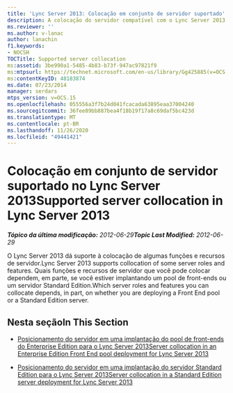 ```yaml
---
title: 'Lync Server 2013: Colocação em conjunto de servidor suportado'
description: A colocação do servidor compatível com o Lync Server 2013.
ms.reviewer: ''
ms.author: v-lanac
author: lanachin
f1.keywords:
- NOCSH
TOCTitle: Supported server collocation
ms:assetid: 3be990a1-5485-4b83-b73f-947ac97821f9
ms:mtpsurl: https://technet.microsoft.com/en-us/library/Gg425885(v=OCS.15)
ms:contentKeyID: 48183874
ms.date: 07/23/2014
manager: serdars
mtps_version: v=OCS.15
ms.openlocfilehash: 055556a3f7b24d041fcacada63895eaa37004240
ms.sourcegitcommit: 36fee89bb887bea4f18b19f17a8c69daf5bc423d
ms.translationtype: MT
ms.contentlocale: pt-BR
ms.lasthandoff: 11/26/2020
ms.locfileid: "49441421"
---
```

# <a name="supported-server-collocation-in-lync-server-2013"></a><span data-ttu-id="da09f-103">Colocação em conjunto de servidor suportado no Lync Server 2013</span><span class="sxs-lookup"><span data-stu-id="da09f-103">Supported server collocation in Lync Server 2013</span></span>

<div data-xmlns="http://www.w3.org/1999/xhtml">

<div class="topic" data-xmlns="http://www.w3.org/1999/xhtml" data-msxsl="urn:schemas-microsoft-com:xslt" data-cs="https://msdn.microsoft.com/">

<div data-asp="https://msdn2.microsoft.com/asp">



</div>

<div id="mainSection">

<div id="mainBody"><span data-ttu-id="da09f-104">

<span> </span></span><span class="sxs-lookup"><span data-stu-id="da09f-104">

<span> </span></span></span>

<span data-ttu-id="da09f-105">_**Tópico da última modificação:** 2012-06-29_</span><span class="sxs-lookup"><span data-stu-id="da09f-105">_**Topic Last Modified:** 2012-06-29_</span></span>

<span data-ttu-id="da09f-106">O Lync Server 2013 dá suporte à colocação de algumas funções e recursos de servidor.</span><span class="sxs-lookup"><span data-stu-id="da09f-106">Lync Server 2013 supports collocation of some server roles and features.</span></span> <span data-ttu-id="da09f-107">Quais funções e recursos de servidor que você pode colocar dependem, em parte, se você estiver implantando um pool de front-ends ou um servidor Standard Edition.</span><span class="sxs-lookup"><span data-stu-id="da09f-107">Which server roles and features you can collocate depends, in part, on whether you are deploying a Front End pool or a Standard Edition server.</span></span>

<div>

## <a name="in-this-section"></a><span data-ttu-id="da09f-108">Nesta seção</span><span class="sxs-lookup"><span data-stu-id="da09f-108">In This Section</span></span>

  - [<span data-ttu-id="da09f-109">Posicionamento do servidor em uma implantação do pool de front-ends do Enterprise Edition para o Lync Server 2013</span><span class="sxs-lookup"><span data-stu-id="da09f-109">Server collocation in an Enterprise Edition Front End pool deployment for Lync Server 2013</span></span>](lync-server-2013-server-collocation-in-an-enterprise-edition-front-end-pool-deployment.md)

  - [<span data-ttu-id="da09f-110">Posicionamento do servidor em uma implantação do servidor Standard Edition para o Lync Server 2013</span><span class="sxs-lookup"><span data-stu-id="da09f-110">Server collocation in a Standard Edition server deployment for Lync Server 2013</span></span>](lync-server-2013-server-collocation-in-a-standard-edition-server-deployment.md)

<span data-ttu-id="da09f-111"></div>

</div>

<span> </span>

</div>

</div>

</span><span class="sxs-lookup"><span data-stu-id="da09f-111"></div>

</div>

<span> </span>

</div>

</div>

</span></span></div>

